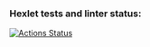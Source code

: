 ### Hexlet tests and linter status:
[![Actions Status](https://github.com/torichvic/layout-designer-project-lvl1/workflows/hexlet-check/badge.svg)](https://github.com/torichvic/layout-designer-project-lvl1/actions)